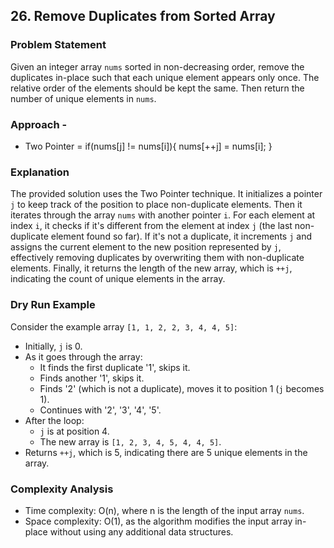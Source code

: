 
## 26. Remove Duplicates from Sorted Array

### Problem Statement

Given an integer array `nums` sorted in non-decreasing order, remove the duplicates in-place such that each unique element appears only once. The relative order of the elements should be kept the same. Then return the number of unique elements in `nums`.

### Approach - 
- Two Pointer = if(nums[j] != nums[i]){ nums[++j] = nums[i]; }

### Explanation

The provided solution uses the Two Pointer technique. It initializes a pointer `j` to keep track of the position to place non-duplicate elements. Then it iterates through the array `nums` with another pointer `i`. For each element at index `i`, it checks if it's different from the element at index `j` (the last non-duplicate element found so far). If it's not a duplicate, it increments `j` and assigns the current element to the new position represented by `j`, effectively removing duplicates by overwriting them with non-duplicate elements. Finally, it returns the length of the new array, which is `++j`, indicating the count of unique elements in the array.

### Dry Run Example

Consider the example array `[1, 1, 2, 2, 3, 4, 4, 5]`:

- Initially, `j` is 0.
- As it goes through the array:
  - It finds the first duplicate '1', skips it.
  - Finds another '1', skips it.
  - Finds '2' (which is not a duplicate), moves it to position 1 (`j` becomes 1).
  - Continues with '2', '3', '4', '5'.
- After the loop:
  - `j` is at position 4.
  - The new array is `[1, 2, 3, 4, 5, 4, 4, 5]`.
- Returns `++j`, which is 5, indicating there are 5 unique elements in the array.

### Complexity Analysis

- Time complexity: O(n), where n is the length of the input array `nums`.
- Space complexity: O(1), as the algorithm modifies the input array in-place without using any additional data structures.
